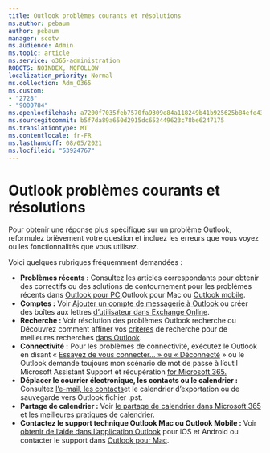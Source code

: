 ```yaml
---
title: Outlook problèmes courants et résolutions
ms.author: pebaum
author: pebaum
manager: scotv
ms.audience: Admin
ms.topic: article
ms.service: o365-administration
ROBOTS: NOINDEX, NOFOLLOW
localization_priority: Normal
ms.collection: Adm_O365
ms.custom:
- "2728"
- "9000784"
ms.openlocfilehash: a7200f7035feb7570fa9309e84a118249b41b925625b84efe43e7c5f480daeca
ms.sourcegitcommit: b5f7da89a650d2915dc652449623c78be6247175
ms.translationtype: MT
ms.contentlocale: fr-FR
ms.lasthandoff: 08/05/2021
ms.locfileid: "53924767"
---
```

# <a name="outlook-common-issues-and-resolutions"></a>Outlook problèmes courants et résolutions

Pour obtenir une réponse plus spécifique sur un problème Outlook, reformulez brièvement votre question et incluez les erreurs que vous voyez ou les fonctionnalités que vous utilisez.

Voici quelques rubriques fréquemment demandées :

- **Problèmes récents :**  Consultez les articles correspondants pour obtenir des correctifs ou des solutions [](https://support.office.com/article/54afa5e3-db38-422a-9d94-3b55330ded8e) de contournement pour les problèmes récents dans [Outlook pour PC,](https://support.office.com/article/ecf61305-f84f-4e13-bb73-95a214ac1230)Outlook pour Mac ou [Outlook mobile](https://support.office.com/article/a264ef01-9c88-48fb-9285-7017e4f31f02).
- **Comptes :**  Voir [Ajouter un compte de messagerie à Outlook](https://support.office.com/article/6e27792a-9267-4aa4-8bb6-c84ef146101b) ou créer des boîtes aux lettres [d’utilisateur dans Exchange Online](https://docs.microsoft.com/Exchange/recipients-in-exchange-online/create-user-mailboxes).
- **Recherche :**  Voir résolution des problèmes Outlook recherche ou Découvrez comment affiner vos [critères](https://support.office.com/article/2556b11f-f4d8-46be-b0a7-de33a3f4f066) de recherche pour de meilleures recherches [dans Outlook](https://support.office.com/article/D824D1E9-A255-4C8A-8553-276FB895A8DA).
- **Connectivité :**  Pour les problèmes de connectivité, exécutez le Outlook en disant « [Essayez de vous connecter... » ou « Déconnecté](https://aka.ms/SaRA-OutlookDisconnect) » [](https://aka.ms/SaRA-OutlookPwdPrompt) ou le Outlook demande toujours mon scénario de mot de passe à l’outil Microsoft Assistant Support et récupération [for Microsoft 365.](https://diagnostics.outlook.com/#/)
- **Déplacer le courrier électronique, les contacts ou le calendrier :**  Consultez [l’e-mail, les contacts](https://support.office.com/article/14252b52-3075-4e9b-be4e-ff9ef1068f91)et le calendrier d’exportation ou de sauvegarde vers Outlook fichier .pst.
- **Partage de calendrier :**  Voir [le partage de calendrier dans Microsoft 365](https://support.office.com/article/b576ecc3-0945-4d75-85f1-5efafb8a37b4) et les meilleures pratiques de [calendrier.](https://support.office.com/article/D93F72D3-2361-4E0D-8D6A-5C4939C17F39)
- **Contactez le support technique Outlook Mac ou Outlook Mobile :**  Voir [obtenir de l’aide dans l’application Outlook](https://support.office.com/article/218a22d1-9fa5-4889-b689-de1c63493243) pour iOS et Android ou contacter le support dans [Outlook pour Mac](https://support.office.com/article/d0410177-8e65-4487-93f7-206a3a3d71a8).
